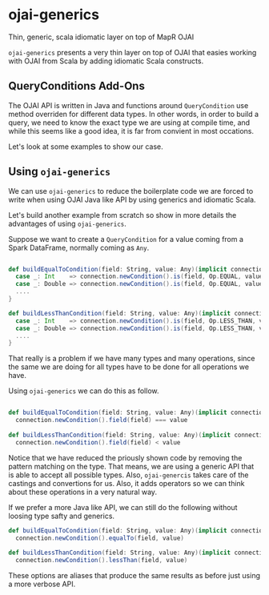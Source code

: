# ojai-generics

Thin, generic, scala idiomatic layer on top of MapR OJAI

`ojai-generics` presents a very thin layer on top of OJAI that easies working with OJAI from Scala by adding idiomatic 
Scala constructs. 

## QueryConditions Add-Ons

The OJAI API is written in Java and functions around `QueryCondition` use method overriden for different data types. In other words, 
in order to build a query, we need to know the exact type we are using at compile time, and while this seems like a good idea,
it is far from convient in most occations.

Let's look at some examples to show our case.

## Using `ojai-generics`

We can use `ojai-generics` to reduce the boilerplate code we are forced to write when using OJAI Java like API by using 
generics and idiomatic Scala.

Let's build another example from scratch so show in more details the advantages of using `ojai-generics`.

Suppose we want to create a `QueryCondition` for a value coming from a Spark DataFrame, normally coming as `Any`.

```scala

def buildEqualToCondition(field: String, value: Any)(implicit connection: Connection): QueryCondition = any match {
  case _: Int    => connection.newCondition().is(field, Op.EQUAL, value.asInstanceOf[Int]).build()
  case _: Double => connection.newCondition().is(field, Op.EQUAL, value.asInstanceOf[Double]).build()
  ....
}

def buildLessThanCondition(field: String, value: Any)(implicit connection: Connection): QueryCondition = any match {
  case _: Int    => connection.newCondition().is(field, Op.LESS_THAN, value.asInstanceOf[Int]).build()
  case _: Double => connection.newCondition().is(field, Op.LESS_THAN, value.asInstanceOf[Double]).build()
  ....
}
```

That really is a problem if we have many types and many operations, since the same we are doing for all types have to be done 
for all operations we have. 

Using `ojai-generics` we can do this as follow.

```scala

def buildEqualToCondition(field: String, value: Any)(implicit connection: Connection): QueryCondition = 
  connection.newCondition().field(field) === value
  
def buildLessThanCondition(field: String, value: Any)(implicit connection: Connection): QueryCondition =
  connection.newCondition().field(field) < value

```

Notice that we have reduced the priously shown code by removing the pattern matching on the type. That means, we are using a
generic API that is able to accept all possible types. Also, `ojai-genercis` takes care of the castings and convertions for us. Also, it adds operators so we can think about these operations in a very natural way. 

If we prefer a more Java like API, we can still do the following without loosing type safty and generics. 

```scala
def buildEqualToCondition(field: String, value: Any)(implicit connection: Connection): QueryCondition = 
  connection.newCondition().equalTo(field, value)
  
def buildLessThanCondition(field: String, value: Any)(implicit connection: Connection): QueryCondition =
  connection.newCondition().lessThan(field, value)
```

These options are aliases that produce the same results as before just using a more verbose API. 


